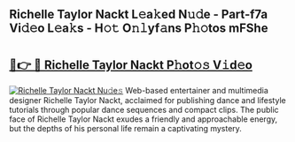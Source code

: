 ## Richelle Taylor Nackt L𝚎a𝚔ed N𝚞𝚍e - Part-f7a Vi𝚍𝚎o L𝚎a𝚔s - H𝚘𝚝 O𝚗𝚕yf𝚊ns P𝚑𝚘tos mFShe

# <h2><a href="http://kfdrflp.oniu.top/?m=Richelle+Taylor+Nackt">🔗👉 🔴 Richelle Taylor Nackt P𝚑ot𝚘𝚜 V𝚒d𝚎o</a></h2>

[![Richelle Taylor Nackt Nu𝚍e𝚜](https://i.imgur.com/0qMVB7G.gif)](http://kfdrflp.oniu.top/?m=Richelle+Taylor+Nackt)
Web-based entertainer and multimedia designer Richelle Taylor Nackt, acclaimed for publishing dance and lifestyle tutorials through popular dance sequences and compact clips. The public face of Richelle Taylor Nackt exudes a friendly and approachable energy, but the depths of his personal life remain a captivating mystery.  
